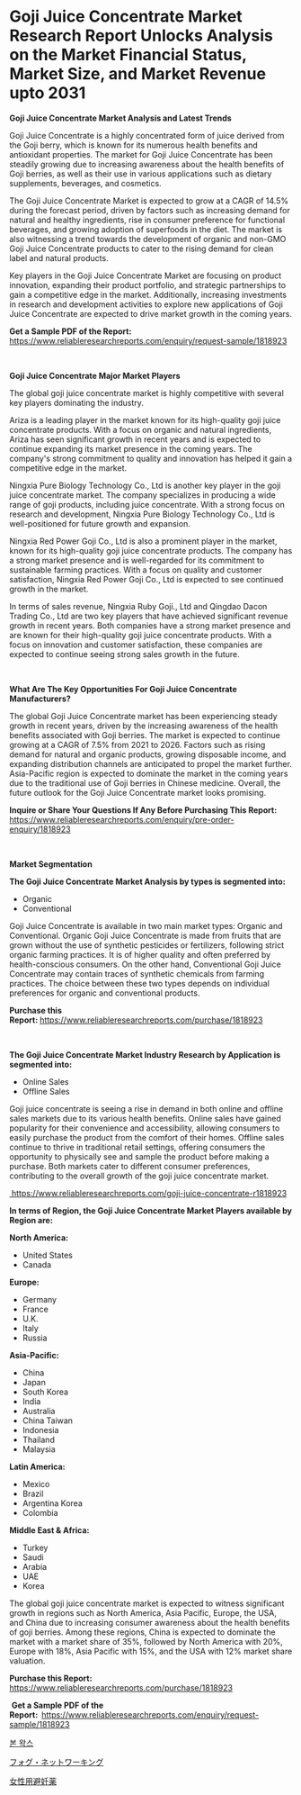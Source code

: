 <p><h1>Goji Juice Concentrate Market Research Report Unlocks Analysis on the Market Financial Status, Market Size, and Market Revenue upto 2031</h1></p><p><strong>Goji Juice Concentrate Market Analysis and Latest Trends</strong></p>
<p><p>Goji Juice Concentrate is a highly concentrated form of juice derived from the Goji berry, which is known for its numerous health benefits and antioxidant properties. The market for Goji Juice Concentrate has been steadily growing due to increasing awareness about the health benefits of Goji berries, as well as their use in various applications such as dietary supplements, beverages, and cosmetics.</p><p>The Goji Juice Concentrate Market is expected to grow at a CAGR of 14.5% during the forecast period, driven by factors such as increasing demand for natural and healthy ingredients, rise in consumer preference for functional beverages, and growing adoption of superfoods in the diet. The market is also witnessing a trend towards the development of organic and non-GMO Goji Juice Concentrate products to cater to the rising demand for clean label and natural products.</p><p>Key players in the Goji Juice Concentrate Market are focusing on product innovation, expanding their product portfolio, and strategic partnerships to gain a competitive edge in the market. Additionally, increasing investments in research and development activities to explore new applications of Goji Juice Concentrate are expected to drive market growth in the coming years.</p></p>
<p><strong>Get a Sample PDF of the Report:&nbsp;</strong> <a href="https://www.reliableresearchreports.com/enquiry/request-sample/1818923">https://www.reliableresearchreports.com/enquiry/request-sample/1818923</a></p>
<p>&nbsp;</p>
<p><strong>Goji Juice Concentrate Major Market Players</strong></p>
<p><p>The global goji juice concentrate market is highly competitive with several key players dominating the industry. </p><p>Ariza is a leading player in the market known for its high-quality goji juice concentrate products. With a focus on organic and natural ingredients, Ariza has seen significant growth in recent years and is expected to continue expanding its market presence in the coming years. The company's strong commitment to quality and innovation has helped it gain a competitive edge in the market.</p><p>Ningxia Pure Biology Technology Co., Ltd is another key player in the goji juice concentrate market. The company specializes in producing a wide range of goji products, including juice concentrate. With a strong focus on research and development, Ningxia Pure Biology Technology Co., Ltd is well-positioned for future growth and expansion.</p><p>Ningxia Red Power Goji Co., Ltd is also a prominent player in the market, known for its high-quality goji juice concentrate products. The company has a strong market presence and is well-regarded for its commitment to sustainable farming practices. With a focus on quality and customer satisfaction, Ningxia Red Power Goji Co., Ltd is expected to see continued growth in the market.</p><p>In terms of sales revenue, Ningxia Ruby Goji., Ltd and Qingdao Dacon Trading Co., Ltd are two key players that have achieved significant revenue growth in recent years. Both companies have a strong market presence and are known for their high-quality goji juice concentrate products. With a focus on innovation and customer satisfaction, these companies are expected to continue seeing strong sales growth in the future.</p></p>
<p>&nbsp;</p>
<p><strong>What Are The Key Opportunities For Goji Juice Concentrate Manufacturers?</strong></p>
<p><p>The global Goji Juice Concentrate market has been experiencing steady growth in recent years, driven by the increasing awareness of the health benefits associated with Goji berries. The market is expected to continue growing at a CAGR of 7.5% from 2021 to 2026. Factors such as rising demand for natural and organic products, growing disposable income, and expanding distribution channels are anticipated to propel the market further. Asia-Pacific region is expected to dominate the market in the coming years due to the traditional use of Goji berries in Chinese medicine. Overall, the future outlook for the Goji Juice Concentrate market looks promising.</p></p>
<p><strong>Inquire or Share Your Questions If Any Before Purchasing This Report:</strong> <a href="https://www.reliableresearchreports.com/enquiry/pre-order-enquiry/1818923">https://www.reliableresearchreports.com/enquiry/pre-order-enquiry/1818923</a></p>
<p>&nbsp;</p>
<p><strong>Market Segmentation</strong></p>
<p><strong>The Goji Juice Concentrate Market Analysis by types is segmented into:</strong></p>
<p><ul><li>Organic</li><li>Conventional</li></ul></p>
<p><p>Goji Juice Concentrate is available in two main market types: Organic and Conventional. Organic Goji Juice Concentrate is made from fruits that are grown without the use of synthetic pesticides or fertilizers, following strict organic farming practices. It is of higher quality and often preferred by health-conscious consumers. On the other hand, Conventional Goji Juice Concentrate may contain traces of synthetic chemicals from farming practices. The choice between these two types depends on individual preferences for organic and conventional products.</p></p>
<p><strong>Purchase this Report:&nbsp;</strong><a href="https://www.reliableresearchreports.com/purchase/1818923">https://www.reliableresearchreports.com/purchase/1818923</a></p>
<p>&nbsp;</p>
<p><strong>The Goji Juice Concentrate Market Industry Research by Application is segmented into:</strong></p>
<p><ul><li>Online Sales</li><li>Offline Sales</li></ul></p>
<p><p>Goji juice concentrate is seeing a rise in demand in both online and offline sales markets due to its various health benefits. Online sales have gained popularity for their convenience and accessibility, allowing consumers to easily purchase the product from the comfort of their homes. Offline sales continue to thrive in traditional retail settings, offering consumers the opportunity to physically see and sample the product before making a purchase. Both markets cater to different consumer preferences, contributing to the overall growth of the goji juice concentrate market.</p></p>
<p><a href="https://www.reliableresearchreports.com/goji-juice-concentrate-r1818923">&nbsp;https://www.reliableresearchreports.com/goji-juice-concentrate-r1818923</a></p>
<p><strong>In terms of Region, the Goji Juice Concentrate Market Players available by Region are:</strong></p>
<p>
    <p> <strong> North America: </strong>
        <ul>
            <li>United States</li>
            <li>Canada</li>
        </ul>
        </p> 
    <p> <strong> Europe: </strong>
        <ul>
            <li>Germany</li>
            <li>France</li>
            <li>U.K.</li>
            <li>Italy</li>
            <li>Russia</li>
        </ul>
        </p> 
    <p> <strong> Asia-Pacific: </strong>
        <ul>
            <li>China</li>
            <li>Japan</li>
            <li>South Korea</li>
            <li>India</li>
            <li>Australia</li>
            <li>China Taiwan</li>
            <li>Indonesia</li>
            <li>Thailand</li>
            <li>Malaysia</li>
        </ul>
        </p> 
    <p> <strong> Latin America: </strong>
        <ul>
            <li>Mexico</li>
            <li>Brazil</li>
            <li>Argentina Korea</li>
            <li>Colombia</li>
        </ul>
        </p> 
    <p> <strong> Middle East & Africa: </strong>
        <ul>
            <li>Turkey</li>
            <li>Saudi</li>
            <li>Arabia</li>
            <li>UAE</li>
            <li>Korea</li>
        </ul>
    </p>
    </p>
<p><p>The global goji juice concentrate market is expected to witness significant growth in regions such as North America, Asia Pacific, Europe, the USA, and China due to increasing consumer awareness about the health benefits of goji berries. Among these regions, China is expected to dominate the market with a market share of 35%, followed by North America with 20%, Europe with 18%, Asia Pacific with 15%, and the USA with 12% market share valuation.</p></p>
<p><strong>Purchase this Report: </strong><a href="https://www.reliableresearchreports.com/purchase/1818923">https://www.reliableresearchreports.com/purchase/1818923</a></p>
<p>&nbsp;<strong>Get a Sample PDF of the Report:&nbsp;&nbsp;</strong><a href="https://www.reliableresearchreports.com/enquiry/request-sample/1818923">https://www.reliableresearchreports.com/enquiry/request-sample/1818923</a></p>
<p><strong></strong></p>
<p><p><a href="https://medium.com/@joanacasper2001/%EB%B3%B8-%EC%99%81%EC%8A%A4-%EC%8B%9C%EC%9E%A5-%EC%A0%84%EB%A7%9D-%EC%82%B0%EC%97%85-%EA%B0%9C%EC%9A%94-%EB%B0%8F-%EC%A0%84%EB%A7%9D-2024%EC%97%90%EC%84%9C-2031%EB%85%84%EA%B9%8C%EC%A7%80-cf5c47e802c8">본 왁스</a></p><p><a href="https://medium.com/@jaylonlesch1993/%E9%9C%A7%E3%83%8D%E3%83%83%E3%83%88%E3%83%AF%E3%83%BC%E3%82%AD%E3%83%B3%E3%82%B0%E5%B8%82%E5%A0%B4%E3%81%AE%E5%88%86%E6%9E%90-%E3%82%B0%E3%83%AD%E3%83%BC%E3%83%90%E3%83%AB%E7%94%A3%E6%A5%AD%E3%81%AE%E8%A6%8B%E9%80%9A%E3%81%97%E3%81%A8%E4%BA%88%E6%B8%AC-2024%E5%B9%B4%E3%81%8B%E3%82%892031%E5%B9%B4-705f5c7139dd">フォグ・ネットワーキング</a></p><p><a href="https://medium.com/@austinjames1907/%E5%A5%B3%E6%80%A7%E5%90%91%E3%81%91%E9%81%BF%E5%A6%8A%E8%96%AC%E5%B8%82%E5%A0%B4%E3%81%AE%E5%88%86%E6%9E%90-%E3%82%B0%E3%83%AD%E3%83%BC%E3%83%90%E3%83%AB%E7%94%A3%E6%A5%AD%E3%81%AE%E8%A6%8B%E9%80%9A%E3%81%97%E3%81%A8%E4%BA%88%E6%B8%AC-2024%E5%B9%B4-2031%E5%B9%B4-001088d7455c">女性用避妊薬</a></p></p>